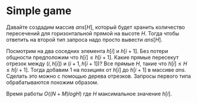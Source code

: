 # Simple game
Давайте создадим массив $ans[H]$, который будет хранить количество пересечений для горизонтальной прямой на высоте $H$. Тогда чтобы ответить на второй тип запроса надо просто вывести $ans[H]$.

Посмотрим на два соседних элемента $h[i]$ и $h[i+1]$. Без потери общности предположим что $h[i] \le h[i+1]$. Какие прямые пересекут отрезок между $(i, h[i])$ и $(i+1, h[i+1])$? Все прямые $H$, такие что $h[i] \le H \le h[i+1]$. Тогда добавим $1$ на позициях от $h[i]$ до $h[i+1]$ в массиве $ans$. Сделать это можно с помощью дерева отрезков. Запросы первого типа обрабатываются похожим образом.

Время работы $O((N+M)logH)$ где $H$ максимальное значение $h[i]$.